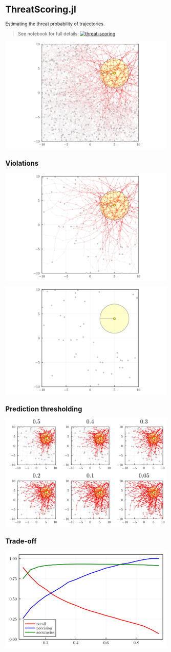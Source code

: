 # ThreatScoring.jl

Estimating the threat probability of trajectories.

> See notebook for full details: [![threat-scoring](https://img.shields.io/badge/pluto-threat%20scoring-00505c)](https://htmlview.glitch.me/?https://github.com/mossr/ThreatScoring.jl/blob/main/img/trajectories.html)


<p align="center">
  <img src="./img/threat-score.png">
</p>

## Violations

<p align="center">
  <img src="./img/violations.svg">
</p>

<p align="center">
  <img src="./img/violations.gif">
</p>

## Prediction thresholding

<p align="center">
  <img src="./img/threshold-predicted-violations.png">
</p>

## Trade-off

<p align="center">
  <img src="./img/trade-off.svg">
</p>
